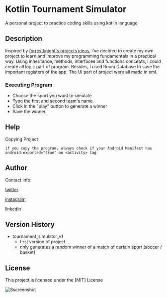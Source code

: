 # Kotlin Tournament Simulator

A personal project to practice coding skills using kotlin language.

## Description

Inspired by [forrestknight's projects ideas](https://www.youtube.com/c/FKnight), i've decided
to create my own project to learn and improve my programming fundamentals in a practical way.
Using inheritance, methods, interfaces and functions concepts, i could create all logic part of program.
Besides, i used Room Database to save the important registers of the app.
The UI part of project were all made in xml.


### Executing Program

* Choose the sport you want to simulate
* Type the first and second team's name
* Click in the "play" button to generate a winner
* Save the winner.


## Help

Copying Project
```
if you copy the program, always check if your Android Manifest has android:exported="true" on <activity> tag
```

## Author

Contact info:

[twitter](https://twitter.com/aladinjr_)

[instagram](https://www.instagram.com/aladinjr._/)

[linkedin](https://www.linkedin.com/in/aladinjunior/)

## Version History

* tournament_simulator_v1
    * first version of project
    * only generates a random winner of a match of certain sport (soccer / basket) 


## License

This project is licensed under the [MIT] License 

![Sscreenshot](https://user-images.githubusercontent.com/116511282/197887809-e8dd0565-1ba9-4002-b6ee-6438551d8cef.png)




